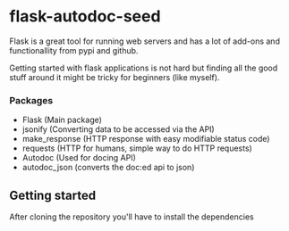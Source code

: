 # flask-autodoc-seed

Flask is a great tool for running web servers and has a lot of add-ons and functionallity from pypi and github.

Getting started with flask applications is not hard but finding all the good stuff around it
might be tricky for beginners (like myself).

### Packages 
* Flask (Main package)
* jsonify (Converting data to be accessed via the API)
* make_response (HTTP response with easy modifiable status code) 
* requests (HTTP for humans, simple way to do HTTP requests)
* Autodoc (Used for docing API)
* autodoc_json (converts the doc:ed api to json)

## Getting started

After cloning the repository you'll have to install the dependencies
